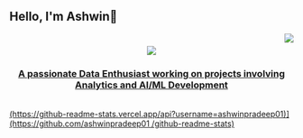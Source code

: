 ## Hello, I'm Ashwin👋
<img align = "right" src = "https://visitor-badge.laobi.icu/badge?page_id=AshwinPradeep01.ashwinpradeep01"/>

<h1 align = "center">
  <a href = "https://git.io/typing-svg">
    <img src = "https://readme-typing-svg.herokuapp.com/?
      font=Righteous&size=35&center=true&vCenter=true&width=500&height=70&duration=4000&lines=Hi+Everyone!+👋;+I'm+Ashwin+Pradeep">
  </h1>

  <h3 align = "center"> A passionate Data Enthusiast working on projects involving Analytics and AI/ML Development</h3>

<br/>
(https://github-readme-stats.vercel.app/api?username=ashwinpradeep01)](https://github.com/ashwinpradeep01 /github-readme-stats)
